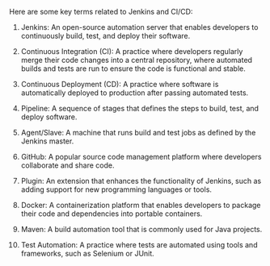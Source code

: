 Here are some key terms related to Jenkins and CI/CD:

1. Jenkins: An open-source automation server that enables developers to continuously build, test, and deploy their software.

2. Continuous Integration (CI): A practice where developers regularly merge their code changes into a central repository, where automated builds and tests are run to ensure the code is functional and stable.

3. Continuous Deployment (CD): A practice where software is automatically deployed to production after passing automated tests.

4. Pipeline: A sequence of stages that defines the steps to build, test, and deploy software.

5. Agent/Slave: A machine that runs build and test jobs as defined by the Jenkins master.

6. GitHub: A popular source code management platform where developers collaborate and share code.

7. Plugin: An extension that enhances the functionality of Jenkins, such as adding support for new programming languages or tools.

8. Docker: A containerization platform that enables developers to package their code and dependencies into portable containers.

9. Maven: A build automation tool that is commonly used for Java projects.

10. Test Automation: A practice where tests are automated using tools and frameworks, such as Selenium or JUnit.
